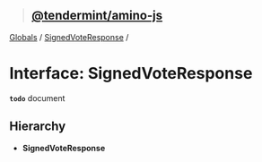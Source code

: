 > ## [@tendermint/amino-js](../README.md)

[Globals](../README.md) / [SignedVoteResponse](signedvoteresponse.md) /

# Interface: SignedVoteResponse

**`todo`** document

## Hierarchy

* **SignedVoteResponse**